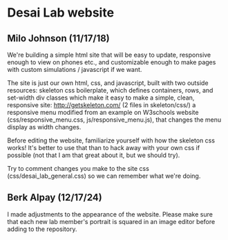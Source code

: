 # Desai Lab website

## Milo Johnson (11/17/18)

We're building a simple html site that will be easy to update, responsive enough to view on phones etc., and customizable enough to make pages with custom simulations / javascript if we want.

The site is just our own html, css, and javascript, built with two outside resources:
skeleton css boilerplate, which defines containers, rows, and set-width div classes which make it easy to make a simple, clean, responsive site: http://getskeleton.com/ (2 files in skeleton/css/)
a responsive menu modified from an example on W3schools website (css/responsive_menu.css, js/responsive_menu.js), that changes the menu display as width changes.

Before editing the website, familiarize yourself with how the skeleton css works!  It's better to use that than to hack away with your own css if possible (not that I am that great about it, but we should try).

Try to comment changes you make to the site css (css/desai_lab_general.css) so we can remember what we're doing.

## Berk Alpay (12/17/24)

I made adjustments to the appearance of the website.
Please make sure that each new lab member's portrait is squared in an image editor before adding to the repository.
